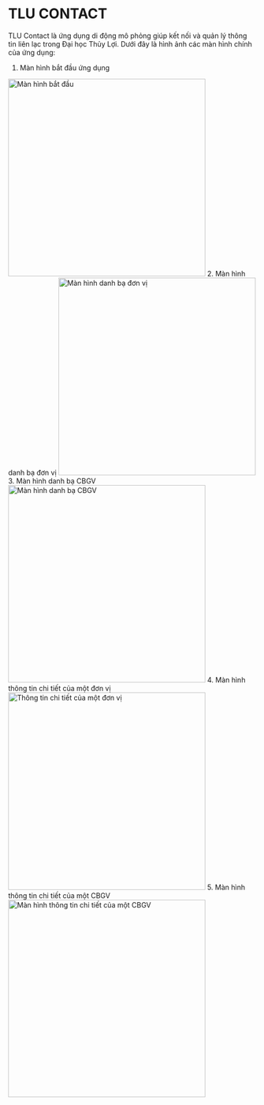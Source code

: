 <h1>TLU CONTACT</h1>

<p>
TLU Contact là ứng dụng di động mô phỏng giúp kết nối và quản lý thông tin liên lạc trong Đại học Thủy Lợi. Dưới đây là hình ảnh các màn hình chính của ứng dụng:
</p>

1. Màn hình bắt đầu ứng dụng
<img src="https://github.com/dauvangiang/tlu_contact_v1/blob/a4f4857673dad89083d176bb86f6581c18028ded/%E1%BA%A2nh%20k%E1%BA%BFt%20qu%E1%BA%A3/man_hinh_bat_dau.jpg" alt="Màn hình bắt đầu" width="400">
2. Màn hình danh bạ đơn vị
<img src="https://github.com/dauvangiang/tlu_contact_v1/blob/a4f4857673dad89083d176bb86f6581c18028ded/%E1%BA%A2nh%20k%E1%BA%BFt%20qu%E1%BA%A3/danh_ba_don_vi.jpg" alt="Màn hình danh bạ đơn vị" width="400">
3. Màn hình danh bạ CBGV
<img src="https://github.com/dauvangiang/tlu_contact_v1/blob/a4f4857673dad89083d176bb86f6581c18028ded/%E1%BA%A2nh%20k%E1%BA%BFt%20qu%E1%BA%A3/danh_ba_cbgvv.jpg" alt="Màn hình danh bạ CBGV" width="400">
4. Màn hình thông tin chi tiết của một đơn vị
<img src="https://github.com/dauvangiang/tlu_contact_v1/blob/a4f4857673dad89083d176bb86f6581c18028ded/%E1%BA%A2nh%20k%E1%BA%BFt%20qu%E1%BA%A3/thong_tin_chi_tiet_don_vi.jpg" alt="Thông tin chi tiết của một đơn vị" width="400">
5. Màn hình thông tin chi tiết của một CBGV
<img src="https://github.com/dauvangiang/tlu_contact_v1/blob/a4f4857673dad89083d176bb86f6581c18028ded/%E1%BA%A2nh%20k%E1%BA%BFt%20qu%E1%BA%A3/thong_tin_chi_tiet_cbgv.jpg" alt="Màn hình thông tin chi tiết của một CBGV" width="400">
